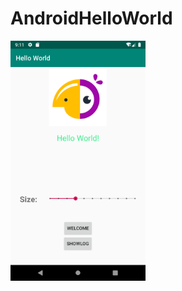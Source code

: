 # AndroidHelloWorld
<img src="https://github.com/zwd973/AndroidHelloWorld/blob/master/screen.png" width="216" height="384" alt="图片描述文字"/>
